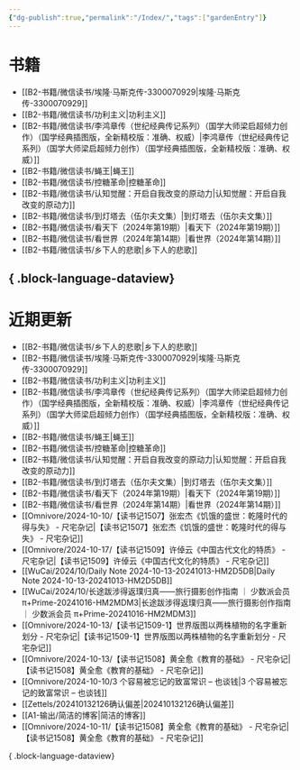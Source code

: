 ```yaml
---
{"dg-publish":true,"permalink":"/Index/","tags":["gardenEntry"]}
---
```



# 书籍

- [[B2-书籍/微信读书/埃隆·马斯克传-3300070929\|埃隆·马斯克传-3300070929]]
- [[B2-书籍/微信读书/功利主义\|功利主义]]
- [[B2-书籍/微信读书/李鸿章传（世纪经典传记系列）（国学大师梁启超倾力创作）（国学经典插图版，全新精校版：准确、权威）\|李鸿章传（世纪经典传记系列）（国学大师梁启超倾力创作）（国学经典插图版，全新精校版：准确、权威）]]
- [[B2-书籍/微信读书/蝇王\|蝇王]]
- [[B2-书籍/微信读书/控糖革命\|控糖革命]]
- [[B2-书籍/微信读书/认知觉醒：开启自我改变的原动力\|认知觉醒：开启自我改变的原动力]]
- [[B2-书籍/微信读书/到灯塔去（伍尔夫文集）\|到灯塔去（伍尔夫文集）]]
- [[B2-书籍/微信读书/看天下（2024年第19期）\|看天下（2024年第19期）]]
- [[B2-书籍/微信读书/看世界（2024年第14期）\|看世界（2024年第14期）]]
- [[B2-书籍/微信读书/乡下人的悲歌\|乡下人的悲歌]]

{ .block-language-dataview}
---

# 近期更新

- [[B2-书籍/微信读书/乡下人的悲歌\|乡下人的悲歌]]
- [[B2-书籍/微信读书/埃隆·马斯克传-3300070929\|埃隆·马斯克传-3300070929]]
- [[B2-书籍/微信读书/功利主义\|功利主义]]
- [[B2-书籍/微信读书/李鸿章传（世纪经典传记系列）（国学大师梁启超倾力创作）（国学经典插图版，全新精校版：准确、权威）\|李鸿章传（世纪经典传记系列）（国学大师梁启超倾力创作）（国学经典插图版，全新精校版：准确、权威）]]
- [[B2-书籍/微信读书/蝇王\|蝇王]]
- [[B2-书籍/微信读书/控糖革命\|控糖革命]]
- [[B2-书籍/微信读书/认知觉醒：开启自我改变的原动力\|认知觉醒：开启自我改变的原动力]]
- [[B2-书籍/微信读书/到灯塔去（伍尔夫文集）\|到灯塔去（伍尔夫文集）]]
- [[B2-书籍/微信读书/看天下（2024年第19期）\|看天下（2024年第19期）]]
- [[B2-书籍/微信读书/看世界（2024年第14期）\|看世界（2024年第14期）]]
- [[Omnivore/2024-10-10/【读书记1507】张宏杰《饥饿的盛世：乾隆时代的得与失》 - 尺宅杂记\|【读书记1507】张宏杰《饥饿的盛世：乾隆时代的得与失》 - 尺宅杂记]]
- [[Omnivore/2024-10-17/【读书记1509】许倬云《中国古代文化的特质》 - 尺宅杂记\|【读书记1509】许倬云《中国古代文化的特质》 - 尺宅杂记]]
- [[WuCai/2024/10/Daily Note 2024-10-13-20241013-HM2D5DB\|Daily Note 2024-10-13-20241013-HM2D5DB]]
- [[WuCai/2024/10/长途跋涉得返璞归真——旅行摄影创作指南 ｜ 少数派会员 π+Prime-20241016-HM2MDM3\|长途跋涉得返璞归真——旅行摄影创作指南 ｜ 少数派会员 π+Prime-20241016-HM2MDM3]]
- [[Omnivore/2024-10-13/【读书记1509-1】世界版图以两株植物的名字重新划分 - 尺宅杂记\|【读书记1509-1】世界版图以两株植物的名字重新划分 - 尺宅杂记]]
- [[Omnivore/2024-10-13/【读书记1508】黄全愈《教育的基础》 - 尺宅杂记\|【读书记1508】黄全愈《教育的基础》 - 尺宅杂记]]
- [[Omnivore/2024-10-10/3 个容易被忘记的致富常识 – 也谈钱\|3 个容易被忘记的致富常识 – 也谈钱]]
- [[Zettels/202410132126确认偏差\|202410132126确认偏差]]
- [[A1-输出/简洁的博客\|简洁的博客]]
- [[Omnivore/2024-10-11/【读书记1508】黄全愈《教育的基础》 - 尺宅杂记\|【读书记1508】黄全愈《教育的基础》 - 尺宅杂记]]

{ .block-language-dataview}
